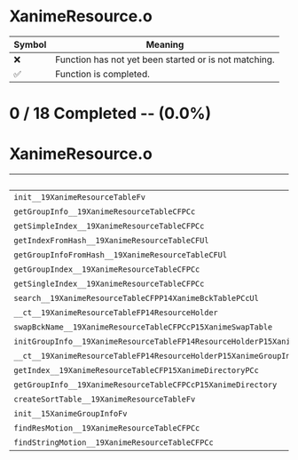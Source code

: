 # XanimeResource.o
| Symbol | Meaning 
| ------------- | ------------- 
| :x: | Function has not yet been started or is not matching. 
| :white_check_mark: | Function is completed. 


# 0 / 18 Completed -- (0.0%)
# XanimeResource.o
| Symbol | Decompiled? |
| ------------- | ------------- |
| `init__19XanimeResourceTableFv` | :x: |
| `getGroupInfo__19XanimeResourceTableCFPCc` | :x: |
| `getSimpleIndex__19XanimeResourceTableCFPCc` | :x: |
| `getIndexFromHash__19XanimeResourceTableCFUl` | :x: |
| `getGroupInfoFromHash__19XanimeResourceTableCFUl` | :x: |
| `getGroupIndex__19XanimeResourceTableCFPCc` | :x: |
| `getSingleIndex__19XanimeResourceTableCFPCc` | :x: |
| `search__19XanimeResourceTableCFPP14XanimeBckTablePCcUl` | :x: |
| `__ct__19XanimeResourceTableFP14ResourceHolder` | :x: |
| `swapBckName__19XanimeResourceTableCFPCcP15XanimeSwapTable` | :x: |
| `initGroupInfo__19XanimeResourceTableFP14ResourceHolderP15XanimeGroupInfoP13XanimeAuxInfoP13XanimeOfsInfoP14XanimeBckTableP15XanimeBckTable2P15XanimeBckTable3P15XanimeBckTable4P15XanimeSwapTable` | :x: |
| `__ct__19XanimeResourceTableFP14ResourceHolderP15XanimeGroupInfoP13XanimeAuxInfoP13XanimeOfsInfoP14XanimeBckTableP15XanimeBckTable2P15XanimeBckTable3P15XanimeBckTable4P15XanimeSwapTable` | :x: |
| `getIndex__19XanimeResourceTableCFP15XanimeDirectoryPCc` | :x: |
| `getGroupInfo__19XanimeResourceTableCFPCcP15XanimeDirectory` | :x: |
| `createSortTable__19XanimeResourceTableFv` | :x: |
| `init__15XanimeGroupInfoFv` | :x: |
| `findResMotion__19XanimeResourceTableCFPCc` | :x: |
| `findStringMotion__19XanimeResourceTableCFPCc` | :x: |
